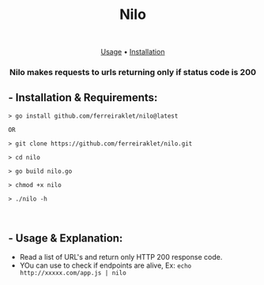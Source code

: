 <h1 align="center">Nilo</h1> <br>

<p align="center">
  <a href="#--usage--explanation">Usage</a> •
  <a href="#--installation--requirements">Installation</a>
</p>

<h3 align="center">Nilo makes requests to urls returning only if status code is 200</h3>

## - Installation & Requirements:
```
> go install github.com/ferreiraklet/nilo@latest

OR

> git clone https://github.com/ferreiraklet/nilo.git

> cd nilo

> go build nilo.go

> chmod +x nilo

> ./nilo -h
```
<br>


## - Usage & Explanation:
* Read a list of URL's and return only HTTP 200 response code.
* YOu can use to check if endpoints are alive, Ex: `echo http://xxxxx.com/app.js | nilo` 

